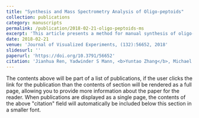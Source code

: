 ```yaml
---
title: "Synthesis and Mass Spectrometry Analysis of Oligo-peptoids"
collection: publications
category: manuscripts
permalink: /publication/2018-02-21-oligo-peptoids-ms
excerpt: 'This article presents a method for manual synthesis of oligo-peptoids and sequence analysis using tandem mass spectrometry (MS/MS) techniques.'
date: 2018-02-21
venue: 'Journal of Visualized Experiments, (132):56652, 2018'
slidesurl: ''
paperurl: 'https://doi.org/10.3791/56652'
citation: 'Jianhua Ren, Yadwinder S Mann, <b>Yuntao Zhang</b>, Michael D Browne. (2018). &quot;Synthesis and Mass Spectrometry Analysis of Oligo-peptoids.&quot; <i>J Vis Exp</i>, (132):56652. https://doi.org/10.3791/56652'
---
```


The contents above will be part of a list of publications, if the user clicks the link for the publication than the contents of section will be rendered as a full page, allowing you to provide more information about the paper for the reader. When publications are displayed as a single page, the contents of the above "citation" field will automatically be included below this section in a smaller font.